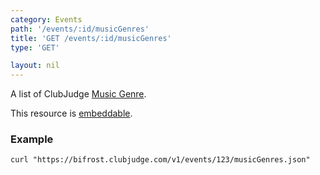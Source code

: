 ```yaml
---
category: Events
path: '/events/:id/musicGenres'
title: 'GET /events/:id/musicGenres'
type: 'GET'

layout: nil
---
```


A list of ClubJudge [Music Genre](#/music-genre-model).

This resource is [embeddable](#/resource-embedding).

### Example

```
curl "https://bifrost.clubjudge.com/v1/events/123/musicGenres.json"
```
